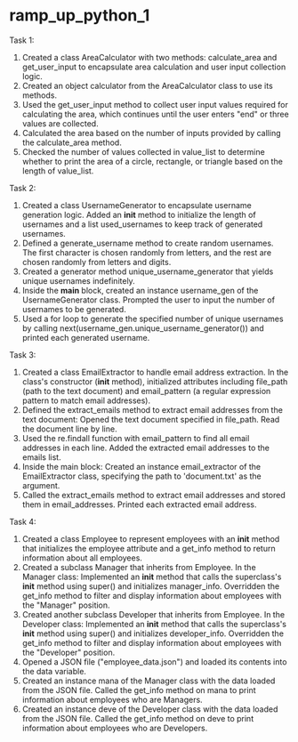 # ramp_up_python_1

Task 1:
1. Created a class AreaCalculator with two methods: calculate_area and get_user_input to encapsulate area calculation and user input collection logic.
2. Created an object calculator from the AreaCalculator class to use its methods.
3. Used the get_user_input method to collect user input values required for calculating the area, which continues until the user enters "end" or three values are collected.
4. Calculated the area based on the number of inputs provided by calling the calculate_area method.
5. Checked the number of values collected in value_list to determine whether to print the area of a circle, rectangle, or triangle based on the length of value_list.

Task 2:
1. Created a class UsernameGenerator to encapsulate username generation logic. Added an __init__ method to initialize the length of usernames and a list used_usernames to keep track of generated usernames.
2. Defined a generate_username method to create random usernames. The first character is chosen randomly from letters, and the rest are chosen randomly from letters and digits.
3. Created a generator method unique_username_generator that yields unique usernames indefinitely.
4. Inside the __main__ block, created an instance username_gen of the UsernameGenerator class. Prompted the user to input the number of usernames to be generated.
6. Used a for loop to generate the specified number of unique usernames by calling next(username_gen.unique_username_generator()) and printed each generated username.

Task 3:
1. Created a class EmailExtractor to handle email address extraction. In the class's constructor (__init__ method), initialized attributes including file_path (path to the text document) and email_pattern (a regular expression pattern to match email addresses).
2. Defined the extract_emails method to extract email addresses from the text document: Opened the text document specified in file_path. Read the document line by line.
3. Used the re.findall function with email_pattern to find all email addresses in each line. Added the extracted email addresses to the emails list.
4. Inside the main block: Created an instance email_extractor of the EmailExtractor class, specifying the path to 'document.txt' as the argument.
5. Called the extract_emails method to extract email addresses and stored them in email_addresses. Printed each extracted email address.

Task 4:
1. Created a class Employee to represent employees with an __init__ method that initializes the employee attribute and a get_info method to return information about all employees.
2. Created a subclass Manager that inherits from Employee. In the Manager class: Implemented an __init__ method that calls the superclass's __init__ method using super() and initializes manager_info. Overridden the get_info method to filter and display information about employees with the "Manager" position.
3. Created another subclass Developer that inherits from Employee. In the Developer class: Implemented an __init__ method that calls the superclass's __init__ method using super() and initializes developer_info. Overridden the get_info method to filter and display information about employees with the "Developer" position.
4. Opened a JSON file ("employee_data.json") and loaded its contents into the data variable.
5. Created an instance mana of the Manager class with the data loaded from the JSON file. Called the get_info method on mana to print information about employees who are Managers.
6. Created an instance deve of the Developer class with the data loaded from the JSON file. Called the get_info method on deve to print information about employees who are Developers.
